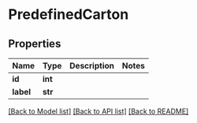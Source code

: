 # PredefinedCarton

## Properties
Name | Type | Description | Notes
------------ | ------------- | ------------- | -------------
**id** | **int** |  | 
**label** | **str** |  | 

[[Back to Model list]](../README.md#documentation-for-models) [[Back to API list]](../README.md#documentation-for-api-endpoints) [[Back to README]](../README.md)



